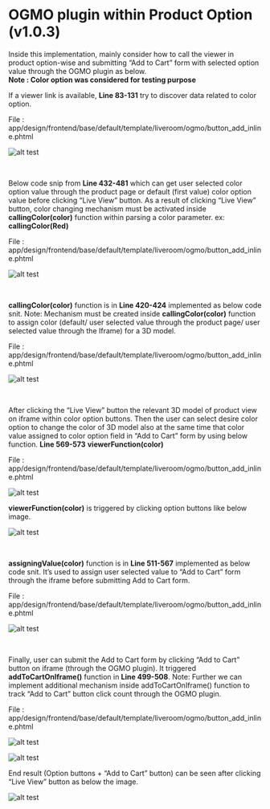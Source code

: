 # OGMO plugin within Product Option (v1.0.3)

Inside this implementation, mainly consider how to call the viewer in product option-wise and submitting “Add to Cart” form with selected option value through the OGMO plugin as below. <br/>
**Note : Color option was considered for testing purpose** 


If a viewer link is available, **Line 83-131** try to discover data related to color option.

File : app/design/frontend/base/default/template/liveroom/ogmo/button_add_inline.phtml

![alt test](https://github.com/dinodniluksha/MAGENTO-WORKS/blob/master/Magento-v_1.X/README_IMAGES/Magento_Plugins/Magento1/v1.0.3/getOpt.JPG)

<br/>

Below code snip from **Line 432-481** which can get user selected color option value through the product page or default (first value) color option value before clicking “Live View” button. As a result of clicking “Live View” button, color changing mechanism must be activated inside **callingColor(color)** function within parsing a color parameter. ex: **callingColor(Red)**

File : app/design/frontend/base/default/template/liveroom/ogmo/button_add_inline.phtml

![alt test](https://github.com/dinodniluksha/MAGENTO-WORKS/blob/master/Magento-v_1.X/README_IMAGES/Magento_Plugins/Magento1/v1.0.3/getOptValue.JPG)

<br/>

**callingColor(color)** function is in **Line 420-424** implemented as below code snit. Note: Mechanism must be created inside **callingColor(color)** function to assign color (default/ user selected value through the product page/ user selected value through the Iframe) for a 3D model.

File : app/design/frontend/base/default/template/liveroom/ogmo/button_add_inline.phtml

![alt test](https://github.com/dinodniluksha/MAGENTO-WORKS/blob/master/Magento-v_1.X/README_IMAGES/Magento_Plugins/Magento1/v1.0.3/colorChange.JPG)

<br/>

After clicking the “Live View” button the relevant 3D model of product view on iframe within color option buttons. Then the user can select desire color option to change the color of 3D model also at the same time that color value assigned to color option field in “Add to Cart” form by using below function. **Line 569-573** **viewerFunction(color)** 

File : app/design/frontend/base/default/template/liveroom/ogmo/button_add_inline.phtml

![alt test](https://github.com/dinodniluksha/MAGENTO-WORKS/blob/master/Magento-v_1.X/README_IMAGES/Magento_Plugins/Magento1/v1.0.3/viewerFun.JPG)


 **viewerFunction(color)** is triggered by clicking option buttons like below image.
 
 ![alt test](https://github.com/dinodniluksha/MAGENTO-WORKS/blob/master/Magento-v_1.X/README_IMAGES/Magento_Plugins/Magento1/v1.0.3/grouped.png)
 
 <br/>
 
 **assigningValue(color)** function is in **Line 511-567** implemented as below code snit. It’s used to assign user selected value to “Add to Cart” form through the iframe before submitting Add to Cart form. 
 
File : app/design/frontend/base/default/template/liveroom/ogmo/button_add_inline.phtml

![alt test](https://github.com/dinodniluksha/MAGENTO-WORKS/blob/master/Magento-v_1.X/README_IMAGES/Magento_Plugins/Magento1/v1.0.3/asignValue.JPG)

<br/>

Finally, user can submit the Add to Cart form by clicking “Add to Cart” button on iframe (through the OGMO plugin). It triggered **addToCartOnIframe()** function in **Line 499-508**. Note: Further we can implement additional mechanism inside addToCartOnIframe() function to track “Add to Cart” button click count through the OGMO plugin. 

File : app/design/frontend/base/default/template/liveroom/ogmo/button_add_inline.phtml

![alt test](https://github.com/dinodniluksha/MAGENTO-WORKS/blob/master/Magento-v_1.X/README_IMAGES/Magento_Plugins/Magento1/v1.0.3/Capture.JPG)

![alt test](https://github.com/dinodniluksha/MAGENTO-WORKS/blob/master/Magento-v_1.X/README_IMAGES/Magento_Plugins/Magento1/v1.0.3/UntitledAddToCart.png)

End result (Option buttons + “Add to Cart” button) can be seen after clicking “Live View” button as below the image.

![alt test](https://github.com/dinodniluksha/MAGENTO-WORKS/blob/master/Magento-v_1.X/README_IMAGES/Magento_Plugins/Magento1/v1.0.3/final.JPG)
 
